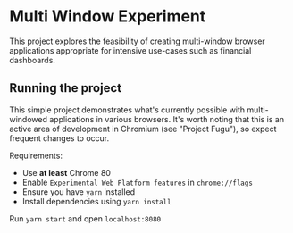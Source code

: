 # Multi Window Experiment

This project explores the feasibility of creating multi-window browser applications appropriate for intensive use-cases such as financial dashboards.

## Running the project

This simple project demonstrates what's currently possible with multi-windowed applications in various browsers. It's worth noting that this is an active area of development in Chromium (see "Project Fugu"), so expect frequent changes to occur.

Requirements:

- Use **at least** Chrome 80
- Enable `Experimental Web Platform features` in `chrome://flags`
- Ensure you have `yarn` installed
- Install dependencies using `yarn install`

Run `yarn start` and open `localhost:8080`
